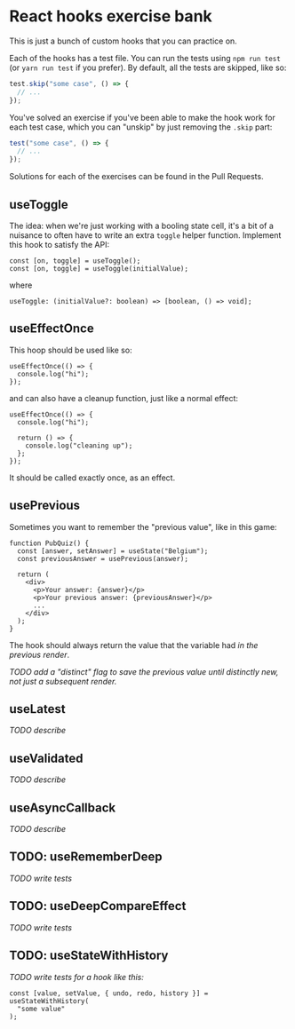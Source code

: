 # React hooks exercise bank

This is just a bunch of custom hooks that you can practice on.

Each of the hooks has a test file. You can run the tests using `npm run test` (or `yarn run test` if you prefer). By default, all the tests are skipped, like so:

```js
test.skip("some case", () => {
  // ...
});
```

You've solved an exercise if you've been able to make the hook work for each test case, which you can "unskip" by just removing the `.skip` part:

```js
test("some case", () => {
  // ...
});
```

Solutions for each of the exercises can be found in the Pull Requests.

## useToggle

The idea: when we're just working with a booling state cell, it's a bit of a nuisance to often have to write an extra `toggle` helper function. Implement this hook to satisfy the API:

```tsx
const [on, toggle] = useToggle();
const [on, toggle] = useToggle(initialValue);
```

where

```tsx
useToggle: (initialValue?: boolean) => [boolean, () => void];
```

## useEffectOnce

This hoop should be used like so:

```tsx
useEffectOnce(() => {
  console.log("hi");
});
```

and can also have a cleanup function, just like a normal effect:

```tsx
useEffectOnce(() => {
  console.log("hi");

  return () => {
    console.log("cleaning up");
  };
});
```

It should be called exactly once, as an effect.

## usePrevious

Sometimes you want to remember the "previous value", like in this game:

```tsx
function PubQuiz() {
  const [answer, setAnswer] = useState("Belgium");
  const previousAnswer = usePrevious(answer);

  return (
    <div>
      <p>Your answer: {answer}</p>
      <p>Your previous answer: {previousAnswer}</p>
      ...
    </div>
  );
}
```

The hook should always return the value that the variable had _in the previous render_.

_TODO add a "distinct" flag to save the previous value until distinctly new, not just a subsequent render._

## useLatest

_TODO describe_

## useValidated

_TODO describe_

## useAsyncCallback

_TODO describe_

## TODO: useRememberDeep

_TODO write tests_

## TODO: useDeepCompareEffect

_TODO write tests_

## TODO: useStateWithHistory

_TODO write tests for a hook like this:_

```tsx
const [value, setValue, { undo, redo, history }] = useStateWithHistory(
  "some value"
);
```
